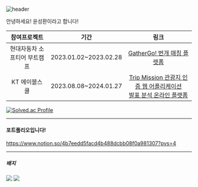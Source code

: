 ![header](https://capsule-render.vercel.app/api?type=waving&color=gradient&height=400&section=header&text=Seonghwan%20Yoon&fontSize=100)


   안녕하세요! 윤성환이라고 합니다!

   |참여프로젝트|기간|링크|
|:------:|:---:|:---:|
|현대자동차 소프티어 부트캠프|2023.01.02~2023.02.28|[GatherGo! 번개 매칭 플랫폼](https://github.com/softeerbootcamp/Team3)|
|KT 에이블스쿨|2023.08.08~2024.01.27|[Trip Mission 관광지 인증 웹 어플리케이션](https://github.com/SUNGWHANYOON/TM-KDTHackathon5th)<br>[발표 분석 온라인 플랫폼](https://github.com/ehdwo98/Mouse-PT)|

   [![Solved.ac Profile](http://mazassumnida.wtf/api/v2/generate_badge?boj=ysh0214727)](https://solved.ac/ysh0214727/)
   

---
#### 포트폴리오입니다!
   https://www.notion.so/4b7eedd5facd4b488dcbb08f0a981307?pvs=4
   
---   
##### 배지
   
   <img src = 'https://github.com/SUNGWHANYOON/SUNGWHANYOON/assets/35682200/299cc3be-24a2-4e08-b346-a60da0ac8382'>
   <img src = 'https://github.com/SUNGWHANYOON/SUNGWHANYOON/assets/35682200/9071ffb5-ffdd-43df-b1ce-1b8cdc5d62f4'>

